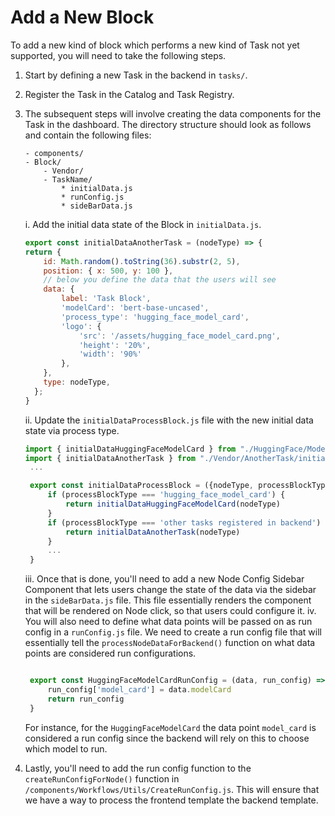 # Add a New Block

To add a new kind of block which performs a new kind of Task not yet supported, you will need to take the following steps.

1. Start by defining a new Task in the backend in `tasks/`.
2. Register the Task in the Catalog and Task Registry.
3. The subsequent steps will involve creating the data components for the Task in the dashboard. The directory structure should look as follows and contain the following files:
    ```
    - components/
    - Block/
        - Vendor/
        - TaskName/
            * initialData.js
            * runConfig.js
            * sideBarData.js
    ```
   i. Add the initial data state of the Block in `initialData.js`.

    ```javascript
    export const initialDataAnotherTask = (nodeType) => {
    return {
        id: Math.random().toString(36).substr(2, 5),
        position: { x: 500, y: 100 },
        // below you define the data that the users will see
        data: { 
            label: 'Task Block', 
            'modelCard': 'bert-base-uncased', 
            'process_type': 'hugging_face_model_card',
            'logo': {
                'src': '/assets/hugging_face_model_card.png', 
                'height': '20%',
                'width': '90%'
            },
        },
        type: nodeType,
      };
    }
    ```
   ii. Update the `initialDataProcessBlock.js` file with the new initial data state via process type.
   ```javascript
   import { initialDataHuggingFaceModelCard } from "./HuggingFace/ModelCard/initialData";
   import { initialDataAnotherTask } from "./Vendor/AnotherTask/initialData";
    ...

    export const initialDataProcessBlock = ({nodeType, processBlockType}) => {
        if (processBlockType === 'hugging_face_model_card') {
            return initialDataHuggingFaceModelCard(nodeType)
        }
        if (processBlockType === 'other tasks registered in backend') {
            return initialDataAnotherTask(nodeType)
        }
        ...
    }
   ```
   iii. Once that is done, you'll need to add a new Node Config Sidebar Component that lets users change the state of the data via the sidebar in the `sideBarData.js` file. This file essentially renders the component that will be rendered on Node click, so that users could configure it.
   iv. You will also need to define what data points will be passed on as run config in a `runConfig.js` file. We need to create a run config file that will essentially tell the `processNodeDataForBackend()` function on what data points are considered run configurations. 
   ```javascript

    export const HuggingFaceModelCardRunConfig = (data, run_config) => {
        run_config['model_card'] = data.modelCard
        return run_config
    }
   ```
   For instance, for the `HuggingFaceModelCard` the data point `model_card` is considered a run config since the backend will rely on this to choose which model to run. 
4. Lastly, you'll need to add the run config function to the `createRunConfigForNode()` function in `/components/Workflows/Utils/CreateRunConfig.js`. This will ensure that we have a way to process the frontend template the backend template.